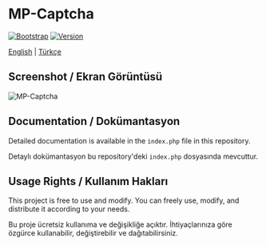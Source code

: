 # MP-Captcha

[![Bootstrap](https://img.shields.io/badge/Bootstrap-5.3.2-purple.svg)](https://getbootstrap.com/)
[![Version](https://img.shields.io/badge/Version-1.0.0-green.svg)](https://github.com/Alabr0s/mp-captcha)

[English](#english) | [Türkçe](#türkçe)

## Screenshot / Ekran Görüntüsü
![MP-Captcha](https://i.ibb.co/27qRsxH/Ekran-g-r-nt-s-17-12-2024-174940-localhost.jpg)

## Documentation / Dokümantasyon
Detailed documentation is available in the `index.php` file in this repository.

Detaylı dokümantasyon bu repository'deki `index.php` dosyasında mevcuttur.

## Usage Rights / Kullanım Hakları
This project is free to use and modify. You can freely use, modify, and distribute it according to your needs.

Bu proje ücretsiz kullanıma ve değişikliğe açıktır. İhtiyaçlarınıza göre özgürce kullanabilir, değiştirebilir ve dağıtabilirsiniz.
